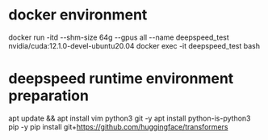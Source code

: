 # docker environment
docker run -itd --shm-size 64g --gpus all --name deepspeed_test nvidia/cuda:12.1.0-devel-ubuntu20.04
docker exec -it deepspeed_test bash

# deepspeed runtime environment preparation
apt update && apt install vim python3 git -y
apt install python-is-python3 pip -y
pip install git+https://github.com/huggingface/transformers
